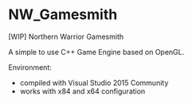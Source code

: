 # NW_Gamesmith
[WIP] Northern Warrior Gamesmith

A simple to use C++ Game Engine based on OpenGL.


Environment:
- compiled with Visual Studio 2015 Community
- works with x84 and x64 configuration
